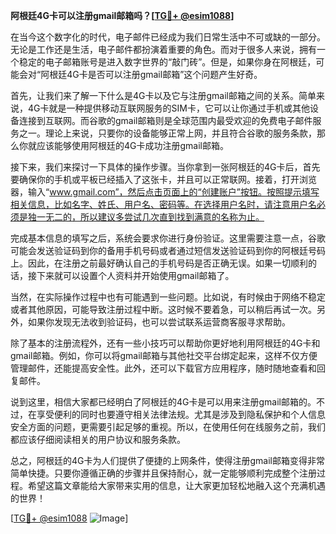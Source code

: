 **阿根廷4G卡可以注册gmail邮箱吗？[[TG💪+ @esim1088](https://t.me/s/esim1088)]**

在当今这个数字化的时代，电子邮件已经成为我们日常生活中不可或缺的一部分。无论是工作还是生活，电子邮件都扮演着重要的角色。而对于很多人来说，拥有一个稳定的电子邮箱账号是进入数字世界的“敲门砖”。但是，如果你身在阿根廷，可能会对“阿根廷4G卡是否可以注册gmail邮箱”这个问题产生好奇。

首先，让我们来了解一下什么是4G卡以及它与注册gmail邮箱之间的关系。简单来说，4G卡就是一种提供移动互联网服务的SIM卡，它可以让你通过手机或其他设备连接到互联网。而谷歌的gmail邮箱则是全球范围内最受欢迎的免费电子邮件服务之一。理论上来说，只要你的设备能够正常上网，并且符合谷歌的服务条款，那么你就应该能够使用阿根廷的4G卡成功注册gmail邮箱。

接下来，我们来探讨一下具体的操作步骤。当你拿到一张阿根廷的4G卡后，首先要确保你的手机或平板已经插入了这张卡，并且可以正常联网。接着，打开浏览器，输入“www.gmail.com”，然后点击页面上的“创建账户”按钮。按照提示填写相关信息，比如名字、姓氏、用户名、密码等。在选择用户名时，请注意用户名必须是独一无二的，所以建议多尝试几次直到找到满意的名称为止。

完成基本信息的填写之后，系统会要求你进行身份验证。这里需要注意一点，谷歌可能会发送验证码到你的备用手机号码或者通过短信发送验证码到你的阿根廷号码上。因此，在注册之前最好确认自己的手机号码是否正确无误。如果一切顺利的话，接下来就可以设置个人资料并开始使用gmail邮箱了。

当然，在实际操作过程中也有可能遇到一些问题。比如说，有时候由于网络不稳定或者其他原因，可能导致注册过程中断。这时候不要着急，可以稍后再试一次。另外，如果你发现无法收到验证码，也可以尝试联系运营商客服寻求帮助。

除了基本的注册流程外，还有一些小技巧可以帮助你更好地利用阿根廷的4G卡和gmail邮箱。例如，你可以将gmail邮箱与其他社交平台绑定起来，这样不仅方便管理邮件，还能提高安全性。此外，还可以下载官方应用程序，随时随地查看和回复邮件。

说到这里，相信大家都已经明白了阿根廷的4G卡是可以用来注册gmail邮箱的。不过，在享受便利的同时也要遵守相关法律法规。尤其是涉及到隐私保护和个人信息安全方面的问题，更需要引起足够的重视。所以，在使用任何在线服务之前，我们都应该仔细阅读相关的用户协议和服务条款。

总之，阿根廷的4G卡为人们提供了便捷的上网条件，使得注册gmail邮箱变得非常简单快捷。只要你遵循正确的步骤并且保持耐心，就一定能够顺利完成整个注册过程。希望这篇文章能给大家带来实用的信息，让大家更加轻松地融入这个充满机遇的世界！

[[TG💪+ @esim1088](https://t.me/s/esim1088) ![Image](https://i.postimg.cc/4NQfJmqS/Snipaste-2025-05-13-00-14-12.png)]